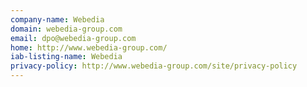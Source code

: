 ```yaml
---
company-name: Webedia
domain: webedia-group.com
email: dpo@webedia-group.com
home: http://www.webedia-group.com/
iab-listing-name: Webedia
privacy-policy: http://www.webedia-group.com/site/privacy-policy
---
```





